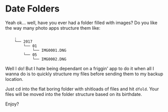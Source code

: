 # Date Folders

Yeah ok... well, have you ever had a folder filled with images? Do you like the way many photo apps structure them like:
```
    .
    └── 2017
        └── 01
            └── IMG0001.DNG
        └── 05
            └── IMG0002.DNG
```
Well I do! But I hate being dependant on a friggin' app to do it when all I wanna do is to quickly structure my files before sending them to my backup location.

Just cd into the flat boring folder with shitloads of files and hit `dfold`. Your files will be moved into the folder structure based on its birthdate.

Enjoy?
